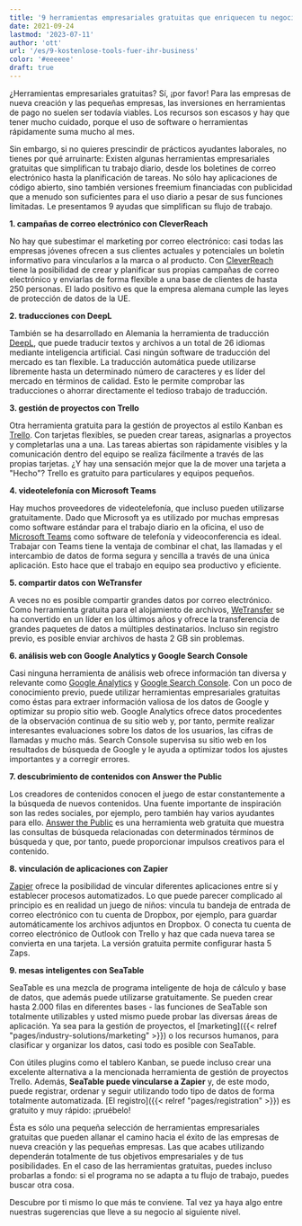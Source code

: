 ```yaml
---
title: '9 herramientas empresariales gratuitas que enriquecen tu negocio al instante - SeaTable'
date: 2021-09-24
lastmod: '2023-07-11'
author: 'ott'
url: '/es/9-kostenlose-tools-fuer-ihr-business'
color: '#eeeeee'
draft: true
---
```


¿Herramientas empresariales gratuitas? Sí, ¡por favor! Para las empresas de nueva creación y las pequeñas empresas, las inversiones en herramientas de pago no suelen ser todavía viables. Los recursos son escasos y hay que tener mucho cuidado, porque el uso de software o herramientas rápidamente suma mucho al mes.

Sin embargo, si no quieres prescindir de prácticos ayudantes laborales, no tienes por qué arruinarte: Existen algunas herramientas empresariales gratuitas que simplifican tu trabajo diario, desde los boletines de correo electrónico hasta la planificación de tareas. No sólo hay aplicaciones de código abierto, sino también versiones freemium financiadas con publicidad que a menudo son suficientes para el uso diario a pesar de sus funciones limitadas. Le presentamos 9 ayudas que simplifican su flujo de trabajo.

**1\. campañas de correo electrónico con CleverReach**

No hay que subestimar el marketing por correo electrónico: casi todas las empresas jóvenes ofrecen a sus clientes actuales y potenciales un boletín informativo para vincularlos a la marca o al producto. Con [CleverReach](https://www.cleverreach.com/de/) tiene la posibilidad de crear y planificar sus propias campañas de correo electrónico y enviarlas de forma flexible a una base de clientes de hasta 250 personas. El lado positivo es que la empresa alemana cumple las leyes de protección de datos de la UE.

**2\. traducciones con DeepL**

También se ha desarrollado en Alemania la herramienta de traducción [DeepL](https://www.deepl.com/de/home), que puede traducir textos y archivos a un total de 26 idiomas mediante inteligencia artificial. Casi ningún software de traducción del mercado es tan flexible. La traducción automática puede utilizarse libremente hasta un determinado número de caracteres y es líder del mercado en términos de calidad. Esto le permite comprobar las traducciones o ahorrar directamente el tedioso trabajo de traducción.

**3\. gestión de proyectos con Trello**

Otra herramienta gratuita para la gestión de proyectos al estilo Kanban es [Trello](https://trello.com/home). Con tarjetas flexibles, se pueden crear tareas, asignarlas a proyectos y completarlas una a una. Las tareas abiertas son rápidamente visibles y la comunicación dentro del equipo se realiza fácilmente a través de las propias tarjetas. ¿Y hay una sensación mejor que la de mover una tarjeta a "Hecho"? Trello es gratuito para particulares y equipos pequeños.

**4\. videotelefonía con Microsoft Teams**

Hay muchos proveedores de videotelefonía, que incluso pueden utilizarse gratuitamente. Dado que Microsoft ya es utilizado por muchas empresas como software estándar para el trabajo diario en la oficina, el uso de [Microsoft Teams](https://www.microsoft.com/de-de/microsoft-teams/free) como software de telefonía y videoconferencia es ideal. Trabajar con Teams tiene la ventaja de combinar el chat, las llamadas y el intercambio de datos de forma segura y sencilla a través de una única aplicación. Esto hace que el trabajo en equipo sea productivo y eficiente.

**5\. compartir datos con WeTransfer**

A veces no es posible compartir grandes datos por correo electrónico. Como herramienta gratuita para el alojamiento de archivos, [WeTransfer](https://wetransfer.com/) se ha convertido en un líder en los últimos años y ofrece la transferencia de grandes paquetes de datos a múltiples destinatarios. Incluso sin registro previo, es posible enviar archivos de hasta 2 GB sin problemas.

**6\. análisis web con Google Analytics y Google Search Console**

Casi ninguna herramienta de análisis web ofrece información tan diversa y relevante como [Google Analytics](https://analytics.google.com/analytics/web/) y [Google Search Console](https://search.google.com/search-console/). Con un poco de conocimiento previo, puede utilizar herramientas empresariales gratuitas como éstas para extraer información valiosa de los datos de Google y optimizar su propio sitio web. Google Analytics ofrece datos procedentes de la observación continua de su sitio web y, por tanto, permite realizar interesantes evaluaciones sobre los datos de los usuarios, las cifras de llamadas y mucho más. Search Console supervisa su sitio web en los resultados de búsqueda de Google y le ayuda a optimizar todos los ajustes importantes y a corregir errores.

**7\. descubrimiento de contenidos con Answer the Public**

Los creadores de contenidos conocen el juego de estar constantemente a la búsqueda de nuevos contenidos. Una fuente importante de inspiración son las redes sociales, por ejemplo, pero también hay varios ayudantes para ello. [Answer the Public](https://answerthepublic.com/) es una herramienta web gratuita que muestra las consultas de búsqueda relacionadas con determinados términos de búsqueda y que, por tanto, puede proporcionar impulsos creativos para el contenido.

**8\. vinculación de aplicaciones con Zapier**

[Zapier](https://zapier.com/) ofrece la posibilidad de vincular diferentes aplicaciones entre sí y establecer procesos automatizados. Lo que puede parecer complicado al principio es en realidad un juego de niños: vincula tu bandeja de entrada de correo electrónico con tu cuenta de Dropbox, por ejemplo, para guardar automáticamente los archivos adjuntos en Dropbox. O conecta tu cuenta de correo electrónico de Outlook con Trello y haz que cada nueva tarea se convierta en una tarjeta. La versión gratuita permite configurar hasta 5 Zaps.

**9\. mesas inteligentes con SeaTable**

SeaTable es una mezcla de programa inteligente de hoja de cálculo y base de datos, que además puede utilizarse gratuitamente. Se pueden crear hasta 2.000 filas en diferentes bases - las funciones de SeaTable son totalmente utilizables y usted mismo puede probar las diversas áreas de aplicación. Ya sea para la gestión de proyectos, el [marketing]({{< relref "pages/industry-solutions/marketing" >}}) o los recursos humanos, para clasificar y organizar los datos, casi todo es posible con SeaTable.

Con útiles plugins como el tablero Kanban, se puede incluso crear una excelente alternativa a la mencionada herramienta de gestión de proyectos Trello. Además, **SeaTable puede vincularse a Zapier** y, de este modo, puede registrar, ordenar y seguir utilizando todo tipo de datos de forma totalmente automatizada. [El registro]({{< relref "pages/registration" >}}) es gratuito y muy rápido: ¡pruébelo!

Ésta es sólo una pequeña selección de herramientas empresariales gratuitas que pueden allanar el camino hacia el éxito de las empresas de nueva creación y las pequeñas empresas. Las que acabes utilizando dependerán totalmente de tus objetivos empresariales y de tus posibilidades. En el caso de las herramientas gratuitas, puedes incluso probarlas a fondo: si el programa no se adapta a tu flujo de trabajo, puedes buscar otra cosa.

Descubre por ti mismo lo que más te conviene. Tal vez ya haya algo entre nuestras sugerencias que lleve a su negocio al siguiente nivel.

